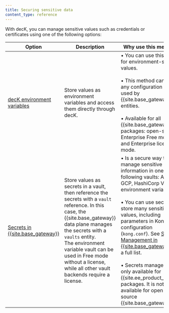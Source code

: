 ```yaml
---
title: Securing sensitive data
content_type: reference
---
```


With decK, you can manage sensitive values such as credentials or certificates
using one of the following options:

Option | Description | Why use this method?
-------|-------------|---------------------
[decK environment variables](/deck/{{page.release}}/guides/environment-variables/) | Store values as environment variables and access them directly through decK. | • You can use this option for environment-specific values. <br><br> • This method can store any configuration values used by {{site.base_gateway}} entities. <br><br> • Available for all {{site.base_gateway}} packages: open-source, Enterprise Free mode, and Enterprise licensed mode.
[Secrets in {{site.base_gateway}}](/deck/{{page.release}}/guides/vaults/) | Store values as secrets in a vault, then reference the secrets with a `vault` reference. In this case, the {{site.base_gateway}} data plane manages the secrets with a `vaults` entity. <br>The environment variable vault can be used in Free mode without a license, while all other vault backends require a license. | • Is a secure way to manage sensitive information in one of the following vaults: AWS, GCP, HashiCorp Vault, or environment variables. <br><br> • You can use secrets to store many sensitive values, including parameters in Kong's configuration (`kong.conf`). See [Secrets Management in {{site.base_gateway}}](/gateway/latest/kong-enterprise/secrets-management/#what-can-be-stored-as-a-secret) for a full list. <br><br> • Secrets management is only available for {{site.ee_product_name}} packages. It is not available for open-source {{site.base_gateway}}.
